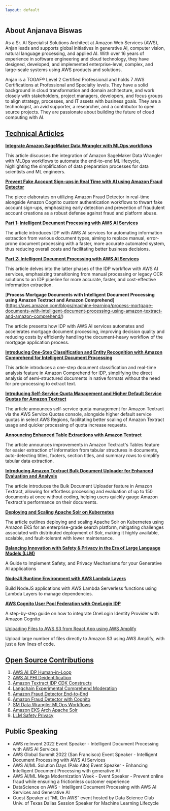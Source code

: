 ```yaml
---
layout: default
---
```

## About Anjanava Biswas

As a Sr. AI Specialist Solutions Architect at Amazon Web Services (AWS), Anjan leads and supports global initiatives in generative AI, computer vision, natural language processing, and applied AI. With over 16 years of experience in software engineering and cloud technology, they have designed, developed, and implemented enterprise-level, complex, and large-scale systems using AWS products and solutions.

Anjan is a TOGAF® Level 2 Certified Professional and holds 7 AWS Certifications at Professional and Specialty levels. They have a solid background in cloud transformation and domain architecture, and work closely with stakeholders, project managers, developers, and focus groups to align strategy, processes, and IT assets with business goals. They are a technologist, an avid supporter, a researcher, and a contributor to open source projects. They are passionate about building the future of cloud computing with AI.

## [Technical Articles](#technical-articles)

[**Integrate Amazon SageMaker Data Wrangler with MLOps workflows**](https://aws.amazon.com/blogs/machine-learning/integrate-amazon-sagemaker-data-wrangler-with-mlops-workflows/)

This article discusses the integration of Amazon SageMaker Data Wrangler with MLOps workflows to automate the end-to-end ML lifecycle, highlighting the simplification of data preparation processes for data scientists and ML engineers.

[**Prevent Fake Account Sign-ups in Real Time with AI using Amazon Fraud Detector**](https://aws.amazon.com/blogs/machine-learning/prevent-fake-account-sign-ups-in-real-time-with-ai-using-amazon-fraud-detector/)

The piece elaborates on utilizing Amazon Fraud Detector in real-time alongside Amazon Cognito custom authentication workflows to thwart fake account sign-ups, emphasizing early detection and prevention of fraudulent account creations as a robust defense against fraud and platform abuse.

[**Part 1: Intelligent Document Processing with AWS AI Services**](https://aws.amazon.com/blogs/machine-learning/part-1-intelligent-document-processing-with-aws-ai-services/)

The article introduces IDP with AWS AI services for automating information extraction from various document types, aiming to replace manual, error-prone document processing with a faster, more accurate automated system, thus reducing overall costs and facilitating better business decisions.

[**Part 2: Intelligent Document Processing with AWS AI Services**](https://aws.amazon.com/blogs/machine-learning/part-2-intelligent-document-processing-with-aws-ai-services/)

This article delves into the latter phases of the IDP workflow with AWS AI services, emphasizing transitioning from manual processing or legacy OCR solutions to an IDP pipeline for more accurate, faster, and cost-effective information extraction.

[**Process Mortgage Documents with Intelligent Document Processing using Amazon Textract and Amazon Comprehend]**(https://aws.amazon.com/blogs/machine-learning/process-mortgage-documents-with-intelligent-document-processing-using-amazon-textract-and-amazon-comprehend/)

The article presents how IDP with AWS AI services automates and accelerates mortgage document processing, improving decision quality and reducing costs by efficiently handling the document-heavy workflow of the mortgage application process.

[**Introducing One-Step Classification and Entity Recognition with Amazon Comprehend for Intelligent Document Processing**](https://aws.amazon.com/blogs/machine-learning/introducing-one-step-classification-and-entity-recognition-with-amazon-comprehend-for-intelligent-document-processing/)

This article introduces a one-step document classification and real-time analysis feature in Amazon Comprehend for IDP, simplifying the direct analysis of semi-structured documents in native formats without the need for pre-processing to extract text.

[**Introducing Self-Service Quota Management and Higher Default Service Quotas for Amazon Textract**](https://aws.amazon.com/blogs/machine-learning/introducing-self-service-quota-management-and-higher-default-service-quotas-for-amazon-textract/)

The article announces self-service quota management for Amazon Textract via the AWS Service Quotas console, alongside higher default service quotas in select AWS Regions, facilitating better scaling of Amazon Textract usage and quicker processing of quota increase requests.

[**Announcing Enhanced Table Extractions with Amazon Textract**](https://aws.amazon.com/blogs/machine-learning/announcing-enhanced-table-extractions-with-amazon-textract/)

The article announces improvements in Amazon Textract's Tables feature for easier extraction of information from tabular structures in documents, auto-detecting titles, footers, section titles, and summary rows to simplify tabular data extraction.

[**Introducing Amazon Textract Bulk Document Uploader for Enhanced Evaluation and Analysis**](https://aws.amazon.com/blogs/machine-learning/introducing-amazon-textract-bulk-document-uploader-for-enhanced-evaluation-and-analysis/)

The article introduces the Bulk Document Uploader feature in Amazon Textract, allowing for effortless processing and evaluation of up to 150 documents at once without coding, helping users quickly gauge Amazon Textract's performance on their documents.

[**Deploying and Scaling Apache Solr on Kubernetes**](https://aws.amazon.com/blogs/opensource/deploying-and-scaling-apache-solr-on-kubernetes/)

The article outlines deploying and scaling Apache Solr on Kubernetes using Amazon EKS for an enterprise-grade search platform, mitigating challenges associated with distributed deployment of Solr, making it highly available, scalable, and fault-tolerant with lower maintenance.

[**Balancing Innovation with Safety & Privacy in the Era of Large Language Models (LLM)**](https://towardsdatascience.com/balancing-innovation-with-safety-privacy-in-the-era-of-large-language-models-llm-a63570e4a24a)
  
A Guide to Implement Safety, and Privacy Mechanisms for your Generative AI applications

[**NodeJS Runtime Environment with AWS Lambda Layers**](https://medium.com/@anjanava.biswas/nodejs-runtime-environment-with-aws-lambda-layers-f3914613e20e)

Build NodeJS applications with AWS Lambda Serverless functions using Lambda Layers to manage dependencies.
    
[**AWS Cognito User Pool Federation with OneLogin IDP**](https://medium.com/@anjanava.biswas/aws-cognito-user-pool-federation-with-onelogin-idp-4b1962127b0b)

A step-by-step guide on how to integrate OneLogin Identity Provider with Amazon Cognito
    
[Uploading Files to AWS S3 from React App using AWS Amplify](https://medium.com/@anjanava.biswas/uploading-files-to-aws-s3-from-react-app-using-aws-amplify-b286dbad2dd7)

Upload large number of files directly to Amazon S3 using AWS Amplify, with just a few lines of code.

## [Open Source Contributions](#open-source-contributions)

1. [AWS AI IDP Human-in-Loop](https://github.com/aws-samples/aws-ai-idp-human-in-loop)
2. [AWS AI PHI Deidentification](https://github.com/aws-samples/aws-ai-phi-deidentification)
3. [Amazon Textract IDP CDK Constructs](https://github.com/aws-samples/amazon-textract-idp-cdk-constructs)
4. [Langchain Experimental Comprehend Moderation](https://api.python.langchain.com/en/latest/experimental_api_reference.html#module-langchain_experimental.comprehend_moderation)
5. [Amazon Fraud Detector End-to-End](https://github.com/aws-samples/amazon-fraud-detector-end-to-end)
6. [Amazon Fraud Detector with Cognito](https://github.com/aws-samples/amazon-fraud-detector-with-cognito)
7. [SM Data Wrangler MLOps Workflows](https://github.com/aws-samples/sm-data-wrangler-mlops-workflows)
8. [Amazon EKS Arch Apache Solr](https://github.com/aws-samples/amazon-eks-arch-apache-solr)
9. [LLM Safety Privacy](https://github.com/annjawn/llm-safety-privacy)

## Public Speaking

- AWS re:Invent 2022 Event Speaker - Intelligent Document Processing with AWS AI Services
- AWS Global Summit 2022 (San Francisco) Event Speaker - Intelligent Document Processing with AWS AI Services
- AWS AI/ML Solution Days (Palo Alto) Event Speaker - Enhancing Intelligent Document Processing with generative AI 
- AWS AI/ML Mega Modernization Week - Event Speaker - Prevent online fraud while ensuring a frictionless customer experience
- DataScience on AWS - Intelligent Document Processing with AWS AI Services and Generative AI
- Guest Speaker at “ML On AWS“ event hosted by Data Science Club Univ. of Texas Dallas Session Speaker for Machine Learning Lifecycle
